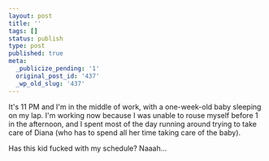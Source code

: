 ```yaml
---
layout: post
title: ''
tags: []
status: publish
type: post
published: true
meta:
  _publicize_pending: '1'
  original_post_id: '437'
  _wp_old_slug: '437'
---
```

It's 11 PM and I'm in the middle of work, with a one-week-old baby sleeping on my lap.  I'm working now because I was unable to rouse myself before 1 in the afternoon, and I spent most of the day running around trying to take care of Diana (who has to spend all her time taking care of the baby).

Has this kid fucked with my schedule?  Naaah...
